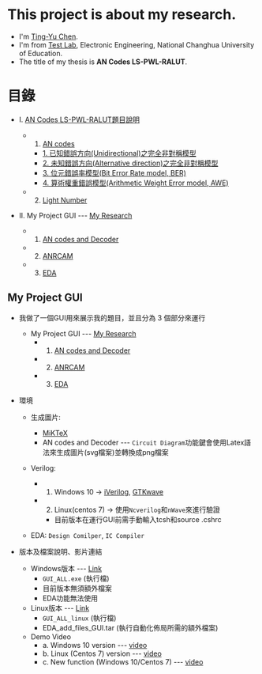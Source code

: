 ﻿# This project is about my research.
* I'm [Ting-Yu Chen](https://github.com/Wilhelmine21/Wilhelmine21).
* I'm from [Test Lab](http://testlab.ncue.edu.tw/tch/), Electronic Engineering, National Changhua University of Education.
* The title of my thesis is **AN Codes LS-PWL-RALUT**.

# 目錄

* I. [AN Codes LS-PWL-RALUT題目說明](https://github.com/Wilhelmine21/Wilhelmine21/blob/main/MyProject_GUI/AN%20Codes%20LS-PWL-RALUT.md#an-codes-ls-pwl-ralut-題目說明)	

	* 1. [AN codes](https://github.com/Wilhelmine21/Wilhelmine21/blob/main/MyProject_GUI/AN%20Codes.md#an-codes-----wiki)

		* [1. 已知錯誤方向(Unidirectional)之完全非對稱模型](https://github.com/Wilhelmine21/Wilhelmine21/blob/main/MyProject_GUI/AN%20Codes.md#1-已知錯誤方向unidirectional之完全非對稱模型)
		* [2. 未知錯誤方向(Alternative direction)之完全非對稱模型](https://github.com/Wilhelmine21/Wilhelmine21/blob/main/MyProject_GUI/AN%20Codes.md#2-未知錯誤方向alternative-direction之完全非對稱模型)
		* [3. 位元錯誤率模型(Bit Error Rate model, BER)](https://github.com/Wilhelmine21/Wilhelmine21/blob/main/MyProject_GUI/AN%20Codes.md#3-位元錯誤率模型bit-error-rate-model-ber)
		* [4. 算術權重錯誤模型(Arithmetic Weight Error model, AWE)](https://github.com/Wilhelmine21/Wilhelmine21/blob/main/MyProject_GUI/AN%20Codes.md#4-算術權重錯誤模型arithmetic-weight-error-model-awe)
	
	* 2. [Light Number](https://github.com/Wilhelmine21/Wilhelmine21/blob/main/MyProject_GUI/Light%20Numbers.md#light-number)

* II. My Project GUI --- [My Research](https://github.com/Wilhelmine21/Wilhelmine21/blob/main/MyProject_GUI/My%20Research.md#my-research)

	* 1. [AN codes and Decoder](https://github.com/Wilhelmine21/Wilhelmine21/blob/main/MyProject_GUI/GUI-AN-codes.md#an-codes-and-decoder)
	* 2. [ANRCAM](https://github.com/Wilhelmine21/Wilhelmine21/blob/main/MyProject_GUI/GUI-ANRCAM.md#anrcam)
	* 3. [EDA](https://github.com/Wilhelmine21/Wilhelmine21/blob/main/MyProject_GUI/GUI-EDA.md#eda)

## My Project GUI
* 我做了一個GUI用來展示我的題目，並且分為 3 個部分來運行
	* My Project GUI --- [My Research](https://github.com/Wilhelmine21/Wilhelmine21/blob/main/MyProject_GUI/My%20Research.md#my-research)
		* 1. [AN codes and Decoder](https://github.com/Wilhelmine21/Wilhelmine21/blob/main/MyProject_GUI/GUI-AN-codes.md#an-codes-and-decoder)
		* 2. [ANRCAM](https://github.com/Wilhelmine21/Wilhelmine21/blob/main/MyProject_GUI/GUI-ANRCAM.md#anrcam)
		* 3. [EDA](https://github.com/Wilhelmine21/Wilhelmine21/blob/main/MyProject_GUI/GUI-EDA.md#eda)
* 環境
	* 生成圖片:
		* [MiKTeX](https://miktex.org/)
		* AN codes and Decoder --- `Circuit Diagram`功能鍵會使用Latex語法來生成圖片(svg檔案)並轉換成png檔案
	
	* Verilog: 
		* 1. Windows 10 -> [iVerilog](http://iverilog.icarus.com/), [GTKwave](http://gtkwave.sourceforge.net/)
		* 2. Linux(centos 7) -> 使用`Ncverilog`和`nWave`來進行驗證
			* 目前版本在運行GUI前需手動輸入tcsh和source .cshrc
			
	* EDA: `Design Comilper`, `IC Compiler`

* 版本及檔案說明、影片連結
	* Windows版本 --- [Link]()
		* `GUI_ALL.exe` (執行檔)
		* 目前版本無須額外檔案
		* EDA功能無法使用
	* Linux版本 --- [Link]()
		* `GUI_ALL_linux` (執行檔)
		* EDA_add_files_GUI.tar (執行自動化佈局所需的額外檔案)
	* Demo Video
		* a. Windows 10 version --- [video](https://www.youtube.com/watch?v=kXfVsiijhno)
		* b. Linux (Centos 7) version --- [video](https://www.youtube.com/watch?v=Rb99CHsb28k)
		* c. New function (Windows 10/Centos 7) --- [video](https://youtu.be/7bM51ICH6qc)
